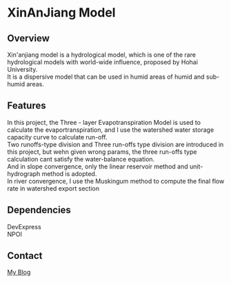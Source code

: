 # XinAnJiang Model
## Overview
Xin'anjiang model is a hydrological model, which is one of the rare hydrological models with world-wide influence, proposed by Hohai University.
</br>It is a dispersive model that can be used in humid areas of humid and sub-humid areas.
## Features
In this project, the Three - layer Evapotranspiration Model is used to calculate the evaportranspiration, and I use the watershed water storage capacity curve to calculate run-off.
</br>Two runoffs-type division and Three run-offs type division are introduced in this project, but wehn given wrong params, the three run-offs type calculation cant satisfy the water-balance equation.
</br>And in slope convergence, only the linear reservoir method and unit-hydrograph method is adopted.
</br>In river convergence, I use the Muskingum method to compute the final flow rate in watershed export section
## Dependencies
DevExpress
</br>NPOI
## Contact
[My Blog](https://edlinus.cn)